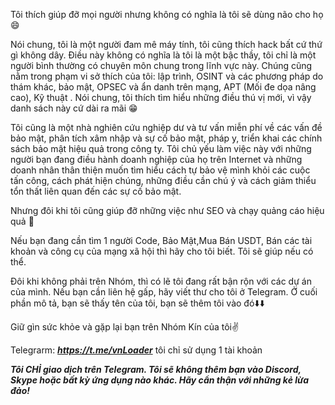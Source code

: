 Tôi thích giúp đỡ mọi người nhưng không có nghĩa là tôi sẽ dùng não cho họ 😄

Nói chung, tôi là một người đam mê máy tính, tôi cũng thích hack bất cứ thứ gì không dây. Điều này không có nghĩa là tôi là một bậc thầy, tôi chỉ là một người bình thường có chuyên môn chung trong lĩnh vực này. Chúng cũng nằm trong phạm vi sở thích của tôi: lập trình, OSINT và các phương pháp do thám khác, bảo mật, OPSEC và ẩn danh trên mạng, APT (Mối đe dọa nâng cao), Kỹ thuật . Nói chung, tôi thích tìm hiểu những điều thú vị mới, vì vậy danh sách này cứ dài ra mãi 😁

Tôi cũng là một nhà nghiên cứu nghiệp dư và tư vấn miễn phí về các vấn đề bảo mật, phân tích xâm nhập và sự cố bảo mật, pháp y, triển khai các chính sách bảo mật hiệu quả trong công ty. Tôi chủ yếu làm việc này với những người bạn đang điều hành doanh nghiệp của họ trên Internet và những doanh nhân thân thiện muốn tìm hiểu cách tự bảo vệ mình khỏi các cuộc tấn công, cách phát hiện chúng, những điều cần chú ý và cách giảm thiểu tổn thất liên quan đến các sự cố bảo mật.

Nhưng đôi khi tôi cũng giúp đỡ những việc như SEO và chạy quảng cáo hiệu quả 🌱 

Nếu bạn đang cần tìm 1 người Code, Bảo Mật,Mua Bán USDT, Bán các tài khoản và công cụ của mạng xã hội thì hãy cho tôi biết. Tôi sẽ giúp nếu có thể.

Đôi khi không phải trên Nhóm, thì có lẽ tôi đang rất bận rộn với các dự án của mình. Nếu bạn cần liên hệ gấp, hãy viết thư cho tôi ở Telegram. Ở cuối phần mô tả, bạn sẽ thấy tên của tôi, bạn sẽ thêm tôi vào đó⬇️⬇️

Giữ gìn sức khỏe và gặp lại bạn trên Nhóm Kín của tôi✌️

Telegrarm: ***https://t.me/vnLoader*** tôi chỉ sử dụng 1 tài khoản

***Tôi CHỈ giao dịch trên Telegram. Tôi sẽ không thêm bạn vào Discord, Skype hoặc bất kỳ ứng dụng nào khác. Hãy cẩn thận với những kẻ lừa đảo!***

